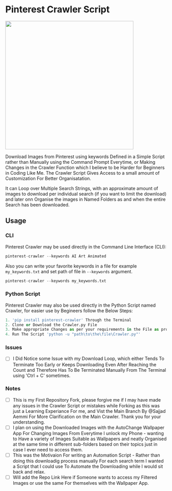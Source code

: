 # Pinterest Crawler Script

<img src="https://github.com/VinayakAgrawal-Vins002/Pinterest-Crawler/blob/main/Pinterest-Logo.png" width="400px">

Download Images from Pinterest using keywords Defined in a Simple Script rather than Manually using the Command Prompt Everytime, or Making Changes in the Crawler Function which I believe to be Harder for Beginners in Coding Like Me. The Crawler Script Gives Access to a small amount of Customization For Better Organisatation.

It can Loop over Multiple Search Strings, with an approximate amount of images to download per individual search (if you want to limit the download) and later onn Organise the images in Named Folders as and when the entire Search has been downloaded. 

## Usage

### CLI

Pinterest Crawler may be used directly in the Command Line Interface (CLI):

```python
pinterest-crawler --keywords AI Art Animated
```

Also you can write your favorite keywords in a file for example `my_keywords.txt` and set path of file in `--keywords` argument.

```python
pinterest-crawler --keywords my_keywords.txt
```

### Python Script

Pinterest Crawler may also be used directly in the Python Script named Crawler, for easier use by Begineers follow the Below Steps:

```python
1. 'pip install pinterest-crawler' Through the Terminal
2. Clone or Download the Crawler.py File 
3. Make appropriate Changes as per your requirements in the File as prompted by the Comments [Search Strings, Download Paths, Counts, etc]
4. Run The Script 'python -u "path\to\the\file\Crawler.py"'
```

### Issues
- [ ] I Did Notice some Issue with my Download Loop, which either Tends To Terminate Too Early or Keeps Downloading Even After Reaching the Count and Therefore Has To Be Terminated Manually From The Terminal using 'Ctrl + C' sometimes.

### Notes
- [ ] This is my First Repository Fork, please forgive me if I may have made any issues in the Crawler Script or mistakes while Forking as this was just a Learning Experiance For me, and Vist the Main Branch By @Sajjad Aemmi For More Clarification on the Main Crawler. Thank you for your understanding.
- [ ] I plan on using the Downloaded Images with  the AutoChange Wallpaper App For Changing Images From Everytime I unlock my Phone - wanting to Have a variety of Images Suitable as Wallpapers and neatly Organised at the same time in different sub-folders based on their topics just in case I ever need to access them.
- [ ] This was the Motivaion For writing an Automation Script - Rather than doing this downloadig process manually For each search term I wanted a Script that I could use To Automate the Downloading while I would sit back and relax.
- [ ] Will add the Repo Link Here if Someone wants to access my Filtered Images or use the same For themselves with the Wallpaper App.

